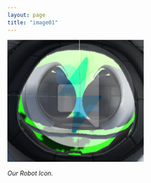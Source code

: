 ```yaml
---
layout: page
title: "image01"
---
```



![PasageIcon](/assets/PasageIcon.png)

>

*Our Robot Icon.*
